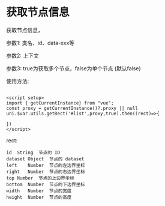 # 获取节点信息

获取节点信息，

参数1: 类名、id、data-xxx等

参数2: 上下文

参数3: true为获取多个节点，false为单个节点 (默认false)

使用方法:

```vue

<script setup>
import { getCurrentInstance} from "vue";
const proxy = getCurrentInstance()?.proxy || null
uni.$var.utils.getRect('#list',proxy,true).then((rect)=>{
  
})
</script>
```

rect:

```
id	String	节点的 ID
dataset	Object	节点的 dataset
left	Number	节点的左边界坐标
right	Number	节点的右边界坐标
top	Number	节点的上边界坐标
bottom	Number	节点的下边界坐标
width	Number	节点的宽度
height	Number	节点的高度
```


